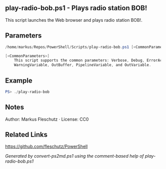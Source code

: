 ## play-radio-bob.ps1 - Plays radio station BOB!

This script launches the Web browser and plays radio station BOB!.

## Parameters
```powershell
/home/markus/Repos/PowerShell/Scripts/play-radio-bob.ps1 [<CommonParameters>]

[<CommonParameters>]
    This script supports the common parameters: Verbose, Debug, ErrorAction, ErrorVariable, WarningAction, 
    WarningVariable, OutBuffer, PipelineVariable, and OutVariable.
```

## Example
```powershell
PS> ./play-radio-bob

```

## Notes
Author: Markus Fleschutz · License: CC0

## Related Links
https://github.com/fleschutz/PowerShell

*Generated by convert-ps2md.ps1 using the comment-based help of play-radio-bob.ps1*
